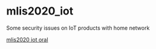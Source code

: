 # mlis2020_iot

Some security issues on IoT products with home network

[mlis2020 iot oral](http://www.academicconf.com/video?confname=mlis2020)

